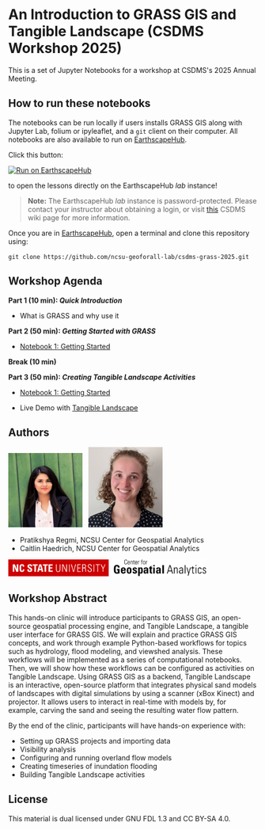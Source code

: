 <!-- Links -->

[jhub]: https://csdms.colorado.edu/wiki/JupyterHub
[badge]: https://img.shields.io/badge/Run%20on-EarthscapeHub-orange
[jhub-link]: https://lab.openearthscape.org/hub/user-redirect/
[jhub-info]: https://csdms.colorado.edu/wiki/JupyterHub



# An Introduction to GRASS GIS and Tangible Landscape (CSDMS Workshop 2025)

This is a set of Jupyter Notebooks for a workshop at CSDMS's 2025 Annual Meeting.

## How to run these notebooks

The notebooks can be run locally if users installs GRASS GIS along with Jupyter Lab,
folium or ipyleaflet, and a `git` client on their computer. All notebooks are also available
to run on [EarthscapeHub][jhub].

Click this button:

[![Run on EarthscapeHub][badge]][jhub-link]

to open the lessons directly on the EarthscapeHub *lab* instance!

> **Note:** The EarthscapeHub *lab* instance is password-protected.
  Please contact your instructor about obtaining a login,
  or visit [this][jhub-info] CSDMS wiki page for more information.


Once you are in [EarthscapeHub][jhub-link], open a terminal and clone this repository using:

```
git clone https://github.com/ncsu-geoforall-lab/csdms-grass-2025.git
```


## Workshop Agenda

**Part 1 (10 min): _Quick Introduction_**
- What is GRASS and why use it

**Part 2 (50 min): _Getting Started with GRASS_**

- [Notebook 1: Getting Started](./01_Getting_Started.ipynb)

**Break (10 min)**

**Part 3 (50 min): _Creating Tangible Landscape Activities_**

- [Notebook 1: Getting Started](./01_Getting_Started.ipynb)

- Live Demo with [Tangible Landscape](https://tangible-landscape.github.io/)


## Authors
<p float="left">
<img src="img/Pratikshya_Regmi.jpg" title="Pratikshya Regmi" width=150>&nbsp;&nbsp;
<img src="img/Caitlin_Haedrich.jpg" title="Caitlin Haedrich" width=150>
</p>

* Pratikshya Regmi, NCSU Center for Geospatial Analytics
* Caitlin Haedrich, NCSU Center for Geospatial Analytics

<img src="img/ncsu_cga.png" title="Center for Geospatial Analytics at NC State" width=400>



## Workshop Abstract

This hands-on clinic will introduce participants to GRASS GIS, an open-source geospatial processing engine, and Tangible Landscape, a tangible user interface for GRASS GIS. We will explain and practice GRASS GIS concepts, and work through example Python-based workflows for topics such as hydrology, flood modeling, and viewshed analysis. These workflows will be implemented as a series of computational notebooks. Then, we will show how these workflows can be configured as activities on Tangible Landscape. Using GRASS GIS as a backend, Tangible Landscape is an interactive, open-source platform that integrates physical sand models of landscapes with digital simulations by using a scanner (xBox Kinect) and projector. It allows users to interact in real-time with models by, for example, carving the sand and seeing the resulting water flow pattern. 

By the end of the clinic, participants will have hands-on experience with:
- Setting up GRASS projects and importing data
- Visibility analysis
- Configuring and running overland flow models
- Creating timeseries of inundation flooding
- Building Tangible Landscape activities


## License

This material is dual licensed under GNU FDL 1.3 and CC BY-SA 4.0.
